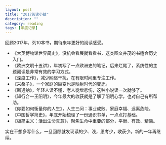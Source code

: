 ```yaml
---
layout: post
title: "2017阅读小结"
description: ""
category: reading
tags: [年度记录]
---
```


回顾2017年，列10本书，期待来年更好的阅读感受。

- 《大英博物馆世界简史》，没机会看展就看看书，这类图文并茂的书适合历史入门。
- 《欧洲文明十五讲》，年初写了一点欧洲史的笔记，后来烂尾了，系统性的主题阅读是非常有效的学习方式。
- 《深度工作》，减少网络干扰，在有限时间里专注工作。
- 《采桑子》，一个家庭的巨变也是映射时代的变迁。
- 《斯通纳》，年轻人读不懂，老人徒增悲伤，这种小说读一次就够了。
- 《知行合一王阳明》，今年最大的收获就是了解了阳明心学，也对自己有所帮助。
- 《你要如何衡量你的人生》，人生三问：事业成败、家庭幸福、远离危险。
- 《中国哲学简史》，年底开始梳理了一份通识书单，一点点打基础。
- 《极简主义：活出生命真意》，聚焦生命中重要的部分，平衡、有效、精简。

实在不想多写什么，一旦回顾就发现读的少、浅，思考少，收获少。新的一年再继续。